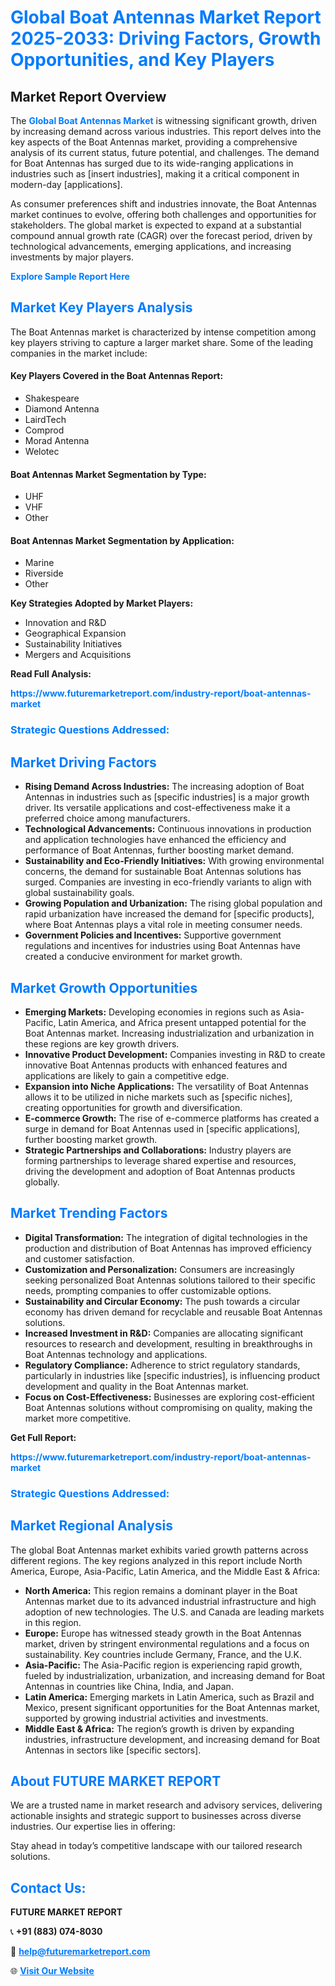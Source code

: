 <h1 style="color: #007BFF;">Global Boat Antennas Market Report 2025-2033: Driving Factors, Growth Opportunities, and Key Players</h1>

<section id="overview">
<h2>Market Report Overview</h2>
<p>The <a href="https://www.futuremarketreport.com/industry-report/boat-antennas-market" style="color: #007BFF; text-decoration: none;"><strong>Global Boat Antennas Market</strong></a> is witnessing significant growth, driven by increasing demand across various industries. This report delves into the key aspects of the Boat Antennas market, providing a comprehensive analysis of its current status, future potential, and challenges. The demand for Boat Antennas has surged due to its wide-ranging applications in industries such as [insert industries], making it a critical component in modern-day [applications].</p>
<p>As consumer preferences shift and industries innovate, the Boat Antennas market continues to evolve, offering both challenges and opportunities for stakeholders. The global market is expected to expand at a substantial compound annual growth rate (CAGR) over the forecast period, driven by technological advancements, emerging applications, and increasing investments by major players.</p>
</section>

<section id="overview">
<p><a href="https://www.futuremarketreport.com/request-sample/reportId=83573" style="color: #007BFF; text-decoration: none;"><strong>Explore Sample Report Here</strong></a></p>
</section>

<section id="key-players">
<h2 style="color: #007BFF;">Market Key Players Analysis</h2>
<p>The Boat Antennas market is characterized by intense competition among key players striving to capture a larger market share. Some of the leading companies in the market include:</p>
<h4>Key Players Covered in the Boat Antennas Report:</h4>
<ul><li>Shakespeare</li><li>Diamond Antenna</li><li>LairdTech</li><li>Comprod</li><li>Morad Antenna</li><li>Welotec</li></ul>
<h4>Boat Antennas Market Segmentation by Type:</h4>
<ul><li>UHF</li><li>VHF</li><li>Other</li></ul>

<h4>Boat Antennas Market Segmentation by Application:</h4>
<ul><li>Marine</li><li>Riverside</li><li>Other</li></ul>
<p><strong>Key Strategies Adopted by Market Players:</strong></p>
<ul>
<li>Innovation and R&D</li>
<li>Geographical Expansion</li>
<li>Sustainability Initiatives</li>
<li>Mergers and Acquisitions</li>
</ul>
</section>

<section>
<p><strong>Read Full Analysis: </strong></p><a href="https://www.futuremarketreport.com/industry-report/boat-antennas-market" style="color: #007BFF; text-decoration: none;"><strong>https://www.futuremarketreport.com/industry-report/boat-antennas-market</strong></a>
<h3 style="color: #007BFF;">Strategic Questions Addressed:</h3>
</section>

<section id="driving-factors">
<h2 style="color: #007BFF;">Market Driving Factors</h2>
<ul>
<li><strong>Rising Demand Across Industries:</strong> The increasing adoption of Boat Antennas in industries such as [specific industries] is a major growth driver. Its versatile applications and cost-effectiveness make it a preferred choice among manufacturers.</li>
<li><strong>Technological Advancements:</strong> Continuous innovations in production and application technologies have enhanced the efficiency and performance of Boat Antennas, further boosting market demand.</li>
<li><strong>Sustainability and Eco-Friendly Initiatives:</strong> With growing environmental concerns, the demand for sustainable Boat Antennas solutions has surged. Companies are investing in eco-friendly variants to align with global sustainability goals.</li>
<li><strong>Growing Population and Urbanization:</strong> The rising global population and rapid urbanization have increased the demand for [specific products], where Boat Antennas plays a vital role in meeting consumer needs.</li>
<li><strong>Government Policies and Incentives:</strong> Supportive government regulations and incentives for industries using Boat Antennas have created a conducive environment for market growth.</li>
</ul>
</section>

<section id="growth-opportunities">
<h2 style="color: #007BFF;">Market Growth Opportunities</h2>
<ul>
<li><strong>Emerging Markets:</strong> Developing economies in regions such as Asia-Pacific, Latin America, and Africa present untapped potential for the Boat Antennas market. Increasing industrialization and urbanization in these regions are key growth drivers.</li>
<li><strong>Innovative Product Development:</strong> Companies investing in R&D to create innovative Boat Antennas products with enhanced features and applications are likely to gain a competitive edge.</li>
<li><strong>Expansion into Niche Applications:</strong> The versatility of Boat Antennas allows it to be utilized in niche markets such as [specific niches], creating opportunities for growth and diversification.</li>
<li><strong>E-commerce Growth:</strong> The rise of e-commerce platforms has created a surge in demand for Boat Antennas used in [specific applications], further boosting market growth.</li>
<li><strong>Strategic Partnerships and Collaborations:</strong> Industry players are forming partnerships to leverage shared expertise and resources, driving the development and adoption of Boat Antennas products globally.</li>
</ul>
</section>

<section id="trending-factors">
<h2 style="color: #007BFF;">Market Trending Factors</h2>
<ul>
<li><strong>Digital Transformation:</strong> The integration of digital technologies in the production and distribution of Boat Antennas has improved efficiency and customer satisfaction.</li>
<li><strong>Customization and Personalization:</strong> Consumers are increasingly seeking personalized Boat Antennas solutions tailored to their specific needs, prompting companies to offer customizable options.</li>
<li><strong>Sustainability and Circular Economy:</strong> The push towards a circular economy has driven demand for recyclable and reusable Boat Antennas solutions.</li>
<li><strong>Increased Investment in R&D:</strong> Companies are allocating significant resources to research and development, resulting in breakthroughs in Boat Antennas technology and applications.</li>
<li><strong>Regulatory Compliance:</strong> Adherence to strict regulatory standards, particularly in industries like [specific industries], is influencing product development and quality in the Boat Antennas market.</li>
<li><strong>Focus on Cost-Effectiveness:</strong> Businesses are exploring cost-efficient Boat Antennas solutions without compromising on quality, making the market more competitive.</li>
</ul>
</section>

<section>
<p><strong>Get Full Report: </strong></p><a href="https://www.futuremarketreport.com/industry-report/boat-antennas-market" style="color: #007BFF; text-decoration: none;"><strong>https://www.futuremarketreport.com/industry-report/boat-antennas-market</strong></a>
<h3 style="color: #007BFF;">Strategic Questions Addressed:</h3>
</section>


<section id="regional-analysis">
<h2 style="color: #007BFF;">Market Regional Analysis</h2>
<p>The global Boat Antennas market exhibits varied growth patterns across different regions. The key regions analyzed in this report include North America, Europe, Asia-Pacific, Latin America, and the Middle East & Africa:</p>
<ul>
<li><strong>North America:</strong> This region remains a dominant player in the Boat Antennas market due to its advanced industrial infrastructure and high adoption of new technologies. The U.S. and Canada are leading markets in this region.</li>
<li><strong>Europe:</strong> Europe has witnessed steady growth in the Boat Antennas market, driven by stringent environmental regulations and a focus on sustainability. Key countries include Germany, France, and the U.K.</li>
<li><strong>Asia-Pacific:</strong> The Asia-Pacific region is experiencing rapid growth, fueled by industrialization, urbanization, and increasing demand for Boat Antennas in countries like China, India, and Japan.</li>
<li><strong>Latin America:</strong> Emerging markets in Latin America, such as Brazil and Mexico, present significant opportunities for the Boat Antennas market, supported by growing industrial activities and investments.</li>
<li><strong>Middle East & Africa:</strong> The region’s growth is driven by expanding industries, infrastructure development, and increasing demand for Boat Antennas in sectors like [specific sectors].</li>
</ul>
</section>

<footer>
<h2 style="color: #007BFF;">About FUTURE MARKET REPORT</h2>
<p>We are a trusted name in market research and advisory services, delivering actionable insights and strategic support to businesses across diverse industries. Our expertise lies in offering:</p>

<p>Stay ahead in today’s competitive landscape with our tailored research solutions.</p>

<h2 style="color: #007BFF;">Contact Us:</h2>
<p><strong>FUTURE MARKET REPORT</strong></p>
<p>📞 <strong>+91 (883) 074-8030</strong></p>
<p>📧 <strong><a href="mailto:help@futuremarketreport.com" style="color: #007BFF;">help@futuremarketreport.com</a></strong></p>
<p>🌐 <strong><a href="https://www.futuremarketreport.com/" style="color: #007BFF;">Visit Our Website</a></strong></p>
</footer>